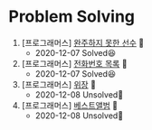 # Problem Solving  

1. [프로그래머스] [완주하지 못한 선수](https://programmers.co.kr/learn/courses/30/lessons/42576?language=python3) 📎
    - 2020-12-07 Solved😆
2. [프로그래머스] [전화번호 목록](https://programmers.co.kr/learn/courses/30/lessons/42577) 📎
    - 2020-12-07 Solved😆
3. [프로그래머스] [위장](https://programmers.co.kr/learn/courses/30/lessons/42578) 📎
    - 2020-12-08 Unsolved🤯
4. [프로그래머스] [베스트앨범](https://programmers.co.kr/learn/courses/30/lessons/42579) 📎
    - 2020-12-08 Unsolved🤯